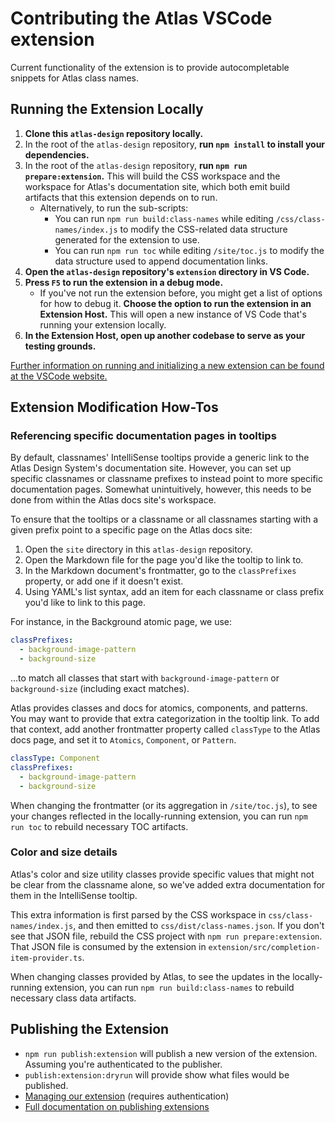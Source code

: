# Contributing the Atlas VSCode extension

Current functionality of the extension is to provide autocompletable snippets for Atlas class names.

<!-- WHEE -->
## Running the Extension Locally

1. **Clone this `atlas-design` repository locally.**
1. In the root of the `atlas-design` repository, **run `npm install` to install your dependencies.**
1. In the root of the `atlas-design` repository, **run `npm run prepare:extension`.** This will build the CSS workspace and the workspace for Atlas's documentation site, which both emit build artifacts that this extension depends on to run.
    - Alternatively, to run the sub-scripts:
        - You can run `npm run build:class-names` while editing `/css/class-names/index.js` to modify the CSS-related data structure generated for the extension to use.
        - You can run `npm run toc` while editing `/site/toc.js` to modify the data structure used to append documentation links.
1. **Open the `atlas-design` repository's `extension` directory in VS Code.**
1. **Press `F5` to run the extension in a debug mode.**
   - If you've not run the extension before, you might get a list of options for how to debug it. **Choose the option to run the extension in an Extension Host.** This will open a new instance of VS Code that's running your extension locally.
1. **In the Extension Host, open up another codebase to serve as your testing grounds.**

[Further information on running and initializing a new extension can be found at the VSCode website.](https://code.visualstudio.com/api/get-started/your-first-extension)

## Extension Modification How-Tos

### Referencing specific documentation pages in tooltips

By default, classnames' IntelliSense tooltips provide a generic link to the Atlas Design System's documentation site. However, you can set up specific classnames or classname prefixes to instead point to more specific documentation pages. Somewhat unintuitively, however, this needs to be done from within the Atlas docs site's workspace.

To ensure that the tooltips or a classname or all classnames starting with a given prefix point to a specific page on the Atlas docs site:

1. Open the `site` directory in this `atlas-design` repository.
1. Open the Markdown file for the page you'd like the tooltip to link to.
1. In the Markdown document's frontmatter, go to the `classPrefixes` property, or add one if it doesn't exist.
1. Using YAML's list syntax, add an item for each classname or class prefix you'd like to link to this page.

For instance, in the Background atomic page, we use:

```yml
classPrefixes:
  - background-image-pattern
  - background-size
```

...to match all classes that start with `background-image-pattern` or `background-size` (including exact matches).

Atlas provides classes and docs for atomics, components, and patterns. You may want to provide that extra categorization in the tooltip link. To add that context, add another frontmatter property called `classType` to the Atlas docs page, and set it to `Atomics`, `Component`, or `Pattern`.

```yml
classType: Component
classPrefixes:
  - background-image-pattern
  - background-size
```

When changing the frontmatter (or its aggregation in `/site/toc.js`), to see your changes reflected in the locally-running extension, you can run `npm run toc` to rebuild necessary TOC artifacts.

### Color and size details

Atlas's color and size utility classes provide specific values that might not be clear from the classname alone, so we've added extra documentation for them in the IntelliSense tooltip.

This extra information is first parsed by the CSS workspace in `css/class-names/index.js`, and then emitted to `css/dist/class-names.json`. If you don't see that JSON file, rebuild the CSS project with `npm run prepare:extension`. That JSON file is consumed by the extension in `extension/src/completion-item-provider.ts`.

When changing classes provided by Atlas, to see the updates in the locally-running extension, you can run `npm run build:class-names` to rebuild necessary class data artifacts.

## Publishing the Extension

- `npm run publish:extension` will publish a new version of the extension. Assuming you're authenticated to the publisher.
- `publish:extension:dryrun` will provide show what files would be published.
- [Managing our extension](https://marketplace.visualstudio.com/manage/publishers/docsmsft) (requires authentication)
- [Full documentation on publishing extensions](https://code.visualstudio.com/api/working-with-extensions/publishing-extension)
